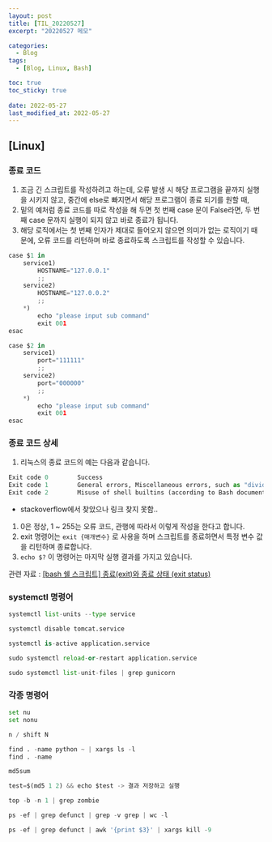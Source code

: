 ```yaml
---
layout: post
title: [TIL_20220527]
excerpt: "20220527 메모"

categories:
  - Blog
tags:
  - [Blog, Linux, Bash]

toc: true
toc_sticky: true
 
date: 2022-05-27
last_modified_at: 2022-05-27
---
```


## [Linux]

### 종료 코드

1. 조금 긴 스크립트를 작성하려고 하는데, 오류 발생 시 해당 프로그램을 끝까지 실행을 시키지 않고, 중간에 else로 빠지면서 해당 프로그램이 종료 되기를 원할 때, 
2. 밑의 예처럼 종료 코드를 따로 작성을 해 두면 첫 번째 case 문이 False라면, 두 번째 case 문까지 실행이 되지 않고 바로 종료가 됩니다. 
3. 해당 로직에서는 첫 번째 인자가 제대로 들어오지 않으면 의미가 없는 로직이기 때문에, 오류 코드를 리턴하며 바로 종료하도록 스크립트를 작성할 수 있습니다.

```python
case $1 in
	service1)
		HOSTNAME="127.0.0.1"
		;;
	service2)
		HOSTNAME="127.0.0.2"
		;;
	*)
		echo "please input sub command"
		exit 001
esac

case $2 in
	service1)
		port="111111"
		;;
	service2)
		port="000000"
		;;
	*)
		echo "please input sub command"
		exit 001
esac
```

### 종료 코드 상세

1. 리눅스의 종료 코드의 예는 다음과 같습니다.

```python
Exit code 0        Success
Exit code 1        General errors, Miscellaneous errors, such as "divide by zero" and other impermissible operations
Exit code 2        Misuse of shell builtins (according to Bash documentation)        Example: empty_function() {}
```

- stackoverflow에서 찾았으나 링크 찾지 못함..
1. 0은 정상, 1 ~ 255는 오류 코드, 관행에 따라서 이렇게 작성을 한다고 합니다.
2. exit 명령어는 `exit {매개변수}` 로 사용을 하며 스크립트를 종료하면서 특정 변수 값을 리턴하며 종료합니다.
3. `echo $?` 이 명령어는 마지막 실행 결과를 가지고 있습니다.

관련 자료 : [[bash 쉘 스크립트] 종료(exit)와 종료 상태 (exit status)](https://gracefulprograming.tistory.com/70)

### systemctl 명령어

```python
systemctl list-units --type service
```

```python
systemctl disable tomcat.service
```

```python
systemctl is-active application.service
```

```python
sudo systemctl reload-or-restart application.service
```

```python
sudo systemctl list-unit-files | grep gunicorn
```

### 각종 명령어

```python
set nu 
set nonu

n / shift N

find . -name python ~ | xargs ls -l
find . -name 

md5sum

test=$(md5 1 2) && echo $test -> 결과 저장하고 실행

top -b -n 1 | grep zombie

ps -ef | grep defunct | grep -v grep | wc -l

ps -ef | grep defunct | awk '{print $3}' | xargs kill -9
```